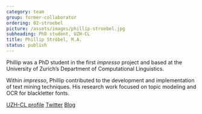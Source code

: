 ```yaml
---
category: team
group: former-collaborator
ordering: 02-stroebel
picture: /assets/images/phillip-stroebel.jpg
subheading: PhD student, UZH-CL
title: Phillip Ströbel, M.A.
status: publish
---
```


Phillip was a PhD student in the first *impresso* project and based at the University of Zurich’s Department of Computational Linguistics.

Within *impresso*, Phillip contributed to the development and implementation of text mining techniques. His research work focused on topic modeling and OCR for blackletter fonts.

[UZH-CL profile](http://www.cl.uzh.ch/de/people/team/compling/pstroebel.html) [Twitter](https://twitter.com/CLingophil) [Blog](http://lifeofacomputationallinguist.blogspot.ch/)
